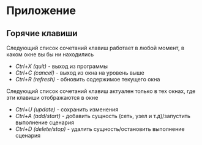# Приложение 

## Горячие клавиши

Следующий список сочетаний клавиш работает в любой момент, в каком окне вы бы ни находились

* _Ctrl+X (quit)_ - выход из программы 
* _Ctrl+C (cancel)_ - выход из окна на уровень выше 
* _Ctrl+R (refresh)_ - обновить содержимое текущего окна

Следующий список сочетаний клавиш актуален только в тех окнах, где эти клавиши отображаются в окне

* _Ctrl+U (update)_ - сохранить изменения 
* _Ctrl+A (add/start)_ - добавить сущность (сеть, узел и т.д)/запустить выполнение сценария
* _Ctrl+D (delete/stop)_ - удалить сущность/остановить выполнение сценария 
